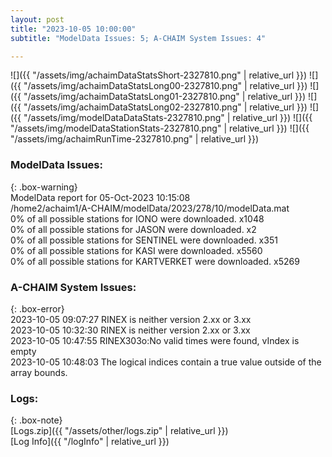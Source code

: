 ```yaml
---
layout: post
title: "2023-10-05 10:00:00"
subtitle: "ModelData Issues: 5; A-CHAIM System Issues: 4"

---
```


![]({{ "/assets/img/achaimDataStatsShort-2327810.png" | relative_url }})
![]({{ "/assets/img/achaimDataStatsLong00-2327810.png" | relative_url }})
![]({{ "/assets/img/achaimDataStatsLong01-2327810.png" | relative_url }})
![]({{ "/assets/img/achaimDataStatsLong02-2327810.png" | relative_url }})
![]({{ "/assets/img/modelDataDataStats-2327810.png" | relative_url }})
![]({{ "/assets/img/modelDataStationStats-2327810.png" | relative_url }})
![]({{ "/assets/img/achaimRunTime-2327810.png" | relative_url }})


### ModelData Issues:  
  
{: .box-warning}  
 ModelData report for 05-Oct-2023 10:15:08   
 /home2/achaim1/A-CHAIM/modelData/2023/278/10/modelData.mat   
 0% of all possible stations for IONO were downloaded. x1048   
 0% of all possible stations for JASON were downloaded. x2   
 0% of all possible stations for SENTINEL were downloaded. x351   
 0% of all possible stations for KASI were downloaded. x5560   
 0% of all possible stations for KARTVERKET were downloaded. x5269   
  
### A-CHAIM System Issues:  
  
{: .box-error}  
2023-10-05 09:07:27 RINEX is neither version 2.xx or 3.xx  
2023-10-05 10:32:30 RINEX is neither version 2.xx or 3.xx  
2023-10-05 10:47:55 RINEX303o:No valid times were found, vIndex is empty  
2023-10-05 10:48:03 The logical indices contain a true value outside of the array bounds.  

### Logs:  
  
{: .box-note}  
[Logs.zip]({{ "/assets/other/logs.zip" | relative_url }})  
[Log Info]({{ "/logInfo" | relative_url }})  
